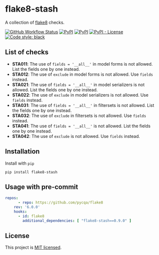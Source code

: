 # flake8-stash

A collection of [flake8](https://github.com/pycqa/flake8) checks.

[![GitHub Workflow Status](https://img.shields.io/github/actions/workflow/status/ghazi-git/flake8-stash/tests.yml?branch=main&label=Tests&logo=GitHub)](https://github.com/ghazi-git/flake8-stash/actions/workflows/tests.yml)
[![PyPI](https://img.shields.io/pypi/v/flake8-stash)](https://pypi.org/project/flake8-stash/)
[![PyPI](https://img.shields.io/pypi/pyversions/flake8-stash?logo=python&logoColor=white)](https://pypi.org/project/flake8-stash/)
[![PyPI - License](https://img.shields.io/pypi/l/flake8-stash)](https://github.com/ghazi-git/flake8-stash/blob/main/LICENSE)
[![Code style: black](https://img.shields.io/badge/code%20style-black-000000.svg)](https://github.com/psf/black)

## List of checks

- **STA011**: The use of `fields = '__all__'` in model forms is not allowed. List the fields one by one instead.
- **STA012**: The use of `exclude` in model forms is not allowed. Use `fields` instead.
- **STA021**: The use of `fields = '__all__'` in model serializers is not allowed. List the fields one by one instead.
- **STA022**: The use of `exclude` in model serializers is not allowed. Use `fields` instead.
- **STA031**: The use of `fields = '__all__'` in filtersets is not allowed. List the fields one by one instead.
- **STA032**: The use of `exclude` in filtersets is not allowed. Use `fields` instead.
- **STA041**: The use of `fields = '__all__'` is not allowed. List the fields one by one instead.
- **STA042**: The use of `exclude` is not allowed. Use `fields` instead.

## Installation

Install with `pip`

```shell
pip install flake8-stash
```

## Usage with pre-commit

```yaml
repos:
      - repo: https://github.com/pycqa/flake8
    rev: '6.0.0'
    hooks:
      - id: flake8
        additional_dependencies: [ "flake8-stash==0.9.0" ]
```

## License

This project is [MIT licensed](LICENSE).

